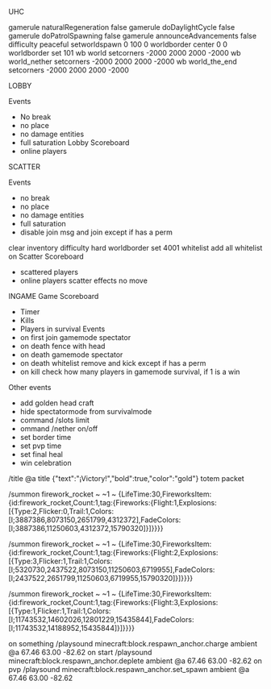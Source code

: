 UHC

gamerule naturalRegeneration false
gamerule doDaylightCycle false
gamerule doPatrolSpawning false 
gamerule announceAdvancements false
difficulty peaceful
setworldspawn 0 100 0
worldborder center 0 0
worldborder set 101
wb world setcorners -2000 2000 2000 -2000
wb world_nether setcorners -2000 2000 2000 -2000
wb world_the_end setcorners -2000 2000 2000 -2000

LOBBY

Events
- No break
- no place
- no damage entities
- full saturation
Lobby Scoreboard
- online players


SCATTER

Events
- no break
- no place
- no damage entities
- full saturation
- disable join msg and join except if has a perm

clear inventory
difficulty hard
worldborder set 4001
whitelist add all
whitelist on
Scatter Scoreboard
- scattered players
- online players
scatter effects no move

INGAME
Game Scoreboard 
- Timer
- Kills
- Players in survival
Events
- on first join gamemode spectator
- on death fence with head
- on death gamemode spectator
- on death whitelist remove and kick except if has a perm
- on kill check how many players in gamemode survival, if 1 is a win

Other events
- add golden head craft
- hide spectatormode from survivalmode
- command /slots limit
- ommand /nether on/off
- set border time
- set pvp time
- set final heal
- win celebration

/title @a title {"text":"¡Victory!","bold":true,"color":"gold"}
totem packet 

/summon firework_rocket ~ ~1 ~ {LifeTime:30,FireworksItem:{id:firework_rocket,Count:1,tag:{Fireworks:{Flight:1,Explosions:[{Type:2,Flicker:0,Trail:1,Colors:[I;3887386,8073150,2651799,4312372],FadeColors:[I;3887386,11250603,4312372,15790320]}]}}}}

/summon firework_rocket ~ ~1 ~ {LifeTime:30,FireworksItem:{id:firework_rocket,Count:1,tag:{Fireworks:{Flight:2,Explosions:[{Type:3,Flicker:1,Trail:1,Colors:[I;5320730,2437522,8073150,11250603,6719955],FadeColors:[I;2437522,2651799,11250603,6719955,15790320]}]}}}}

/summon firework_rocket ~ ~1 ~ {LifeTime:30,FireworksItem:{id:firework_rocket,Count:1,tag:{Fireworks:{Flight:3,Explosions:[{Type:1,Flicker:1,Trail:1,Colors:[I;11743532,14602026,12801229,15435844],FadeColors:[I;11743532,14188952,15435844]}]}}}}

on something 
/playsound minecraft:block.respawn_anchor.charge ambient @a 67.46 63.00 -82.62
on start 
/playsound minecraft:block.respawn_anchor.deplete ambient @a 67.46 63.00 -82.62
on pvp
/playsound minecraft:block.respawn_anchor.set_spawn ambient @a 67.46 63.00 -82.62